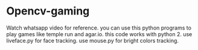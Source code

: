 # Opencv-gaming
Watch whatsapp video for reference.
you can use this python programs to play games like temple run and agar.io.
this code works with python 2.
use liveface.py for face tracking.
use mouse.py for bright colors tracking.
